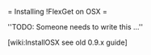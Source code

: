 = Installing !FlexGet on OSX =

''TODO: Someone needs to write this ...''

[wiki:InstallOSX see old 0.9.x guide]
